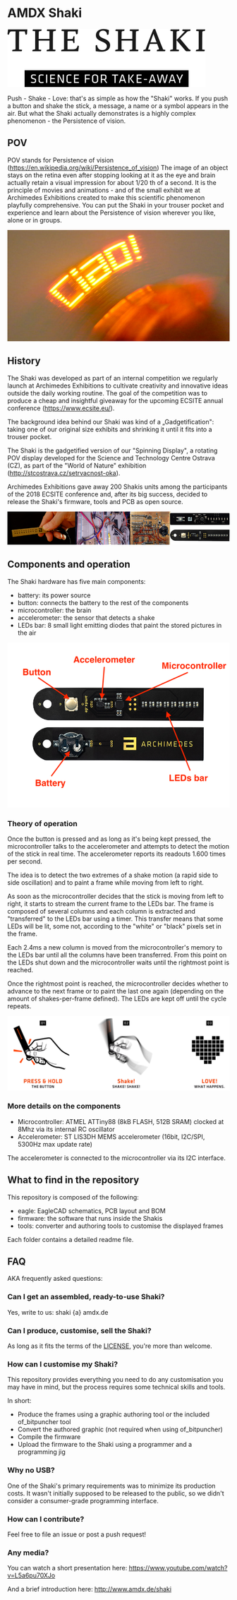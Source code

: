 # AMDX Shaki

![Shaki title picture](https://raw.githubusercontent.com/amdxyz/shaki/master/images/title.png)

Push - Shake - Love: that's as simple as how the "Shaki" works. If you push a button and shake the stick, a message, a name or a symbol appears in the air. But what the Shaki actually demonstrates is a highly complex phenomenon - the Persistence of vision.

## POV

POV stands for Persistence of vision (https://en.wikipedia.org/wiki/Persistence_of_vision)
The image of an object stays on the retina even after stopping looking at it as the eye and brain actually retain a visual impression for about 1/20 th of a second. It is the principle of movies and animations - and of the small exhibit we at Archimedes Exhibitions created to make this scientific phenomenon playfully comprehensive. You can put the Shaki in your trouser pocket and experience and learn about the Persistence of vision wherever you like, alone or in groups.

![POV Sample picture](https://raw.githubusercontent.com/amdxyz/shaki/master/images/proto0_ciao.jpg)

## History

The Shaki was developed as part of an internal competition we regularly launch at Archimedes Exhibitions to cultivate creativity and innovative ideas outside the daily working routine. The goal of the competition was to produce a cheap and insightful giveaway for the upcoming ECSITE annual conference (https://www.ecsite.eu/).

The background idea behind our Shaki was kind of a „Gadgetification": taking one of our original size exhibits and shrinking it until it fits into a trouser pocket.

The Shaki is the gadgetified version of our "Spinning Display", a rotating POV display developed for the Science and Technology Centre Ostrava (CZ), as part of the "World of Nature" exhibition (http://stcostrava.cz/setrvacnost-oka).

Archimedes Exhibitions gave away 200 Shakis units among the participants of the 2018 ECSITE conference and, after its big success, decided to release the Shaki's firmware, tools and PCB as open source.

![Shaki prototypes](https://raw.githubusercontent.com/amdxyz/shaki/master/images/protos.png)

## Components and operation

The Shaki hardware has five main components:

* battery: its power source
* button: connects the battery to the rest of the components
* microcontroller: the brain
* accelerometer: the sensor that detects a shake
* LEDs bar: 8 small light emitting diodes that paint the stored pictures in the air

![Components](https://raw.githubusercontent.com/amdxyz/shaki/master/images/components.png)

### Theory of operation

Once the button is pressed and as long as it's being kept pressed, the microcontroller talks to the accelerometer and attempts to detect the motion of the stick in real time. The accelerometer reports its readouts 1.600 times per second.

The idea is to detect the two extremes of a shake motion (a rapid side to side oscillation) and to paint a frame while moving from left to right.

As soon as the microcontroller decides that the stick is moving from left to right, it starts to stream the current frame to the LEDs bar. The frame is composed of several columns and each column is extracted and "transferred" to the LEDs bar using a timer. This transfer means that some LEDs will be lit, some not, according to the "white" or "black" pixels set in the frame.

Each 2.4ms a new column is moved from the microcontroller's memory to the LEDs bar until all the columns have been transferred. From this point on the LEDs shut down and the microcontroller waits until the rightmost point is reached.

Once the rightmost point is reached, the microcontroller decides whether to advance to the next frame or to paint the last one again (depending on the amount of shakes-per-frame defined). The LEDs are kept off until the cycle repeats.

![Steps](https://raw.githubusercontent.com/amdxyz/shaki/master/images/steps.png)

### More details on the components

* Microcontroller: ATMEL ATTiny88 (8kB FLASH, 512B SRAM) clocked at 8Mhz via its internal RC oscillator
* Accelerometer: ST LIS3DH MEMS accelerometer (16bit, I2C/SPI, 5300Hz max update rate)

The accelerometer is connected to the microcontroller via its I2C interface.

## What to find in the repository

This repository is composed of the following:

* eagle: EagleCAD schematics, PCB layout and BOM
* firmware: the software that runs inside the Shakis
* tools: converter and authoring tools to customise the displayed frames

Each folder contains a detailed readme file.

## FAQ

AKA frequently asked questions:

### Can I get an assembled, ready-to-use Shaki?

Yes, write to us: shaki {a} amdx.de

### Can I produce, customise, sell the Shaki?

As long as it fits the terms of the [LICENSE](https://github.com/amdxyz/shaki/blob/master/LICENSE.md), you're more than welcome.

### How can I customise my Shaki?

This repository provides everything you need to do any customisation you may have in mind, but the process requires some technical skills and tools.

In short:

* Produce the frames using a graphic authoring tool or the included of_bitpuncher tool
* Convert the authored graphic (not required when using of_bitpuncher)
* Compile the firmware
* Upload the firmware to the Shaki using a programmer and a programming jig

### Why no USB?

One of the Shaki's primary requirements was to minimize its production costs. It wasn't initially supposed to be released to the public, so we didn't consider a consumer-grade programming interface.

### How can I contribute?

Feel free to file an issue or post a push request!

### Any media?

You can watch a short presentation here: https://www.youtube.com/watch?v=L5a6pu70XJo

And a brief introduction here: http://www.amdx.de/shaki

